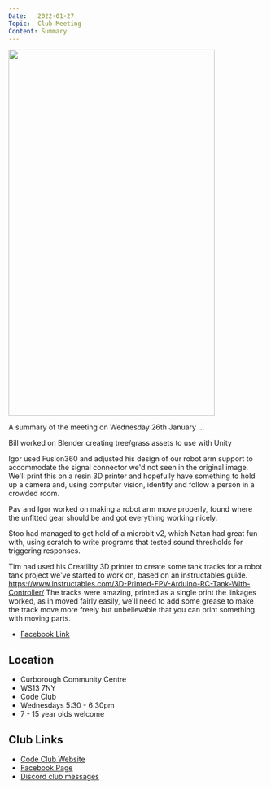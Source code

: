 ```yaml
---
Date:   2022-01-27
Topic:  Club Meeting
Content: Summary
---
```

[<img width="405px" height="720" src="https://scontent.fbhx6-1.fna.fbcdn.net/v/t15.5256-10/272788629_1253461081812258_8908253531086011971_n.jpg?stp=dst-jpg_s720x720&_nc_cat=111&ccb=1-7&_nc_sid=ad6a45&_nc_ohc=g2xxbMTtJcAAX__fvGy&_nc_ht=scontent.fbhx6-1.fna&edm=AKK4YLsEAAAA&oh=00_AfCnD85aQohHeJWf1eM7hopfuiFNcZ4t28P_K3QSroBo7g&oe=652B8E67"/>](https://scontent.fbhx6-1.fna.fbcdn.net/v/t15.5256-10/272788629_1253461081812258_8908253531086011971_n.jpg?stp=dst-jpg_s720x720&_nc_cat=111&ccb=1-7&_nc_sid=ad6a45&_nc_ohc=g2xxbMTtJcAAX__fvGy&_nc_ht=scontent.fbhx6-1.fna&edm=AKK4YLsEAAAA&oh=00_AfCnD85aQohHeJWf1eM7hopfuiFNcZ4t28P_K3QSroBo7g&oe=652B8E67)

A summary of the meeting on Wednesday 26th January ...

Bill worked on Blender creating tree/grass assets to use with Unity

Igor used Fusion360 and adjusted his design of our robot arm support to accommodate the signal connector we'd not seen in the original image. We'll print this on a resin 3D printer and hopefully have something to hold up a camera and, using computer vision, identify and follow a person in a crowded room.

Pav and Igor worked on making a robot arm move properly, found where the unfitted gear should be and got everything working nicely.

Stoo had managed to get hold of a microbit v2, which Natan had great fun with, using scratch to write programs that tested sound thresholds for triggering responses. 

Tim had used his Creatility 3D printer to create some tank tracks for a robot tank project we've started to work on, based on an instructables guide. https://www.instructables.com/3D-Printed-FPV-Arduino-RC-Tank-With-Controller/ The tracks were amazing, printed as a single print the linkages worked, as in moved fairly easily, we'll need to add some grease to make the track move more freely but unbelievable that you can print something with moving parts.

* [Facebook Link](https://www.facebook.com/1481985248595237/posts/4552150318245366/)

## Location

* Curborough Community Centre
* WS13 7NY
* Code Club
* Wednesdays 5:30 - 6:30pm
* 7 - 15 year olds welcome

## Club Links

* [Code Club Website](https://lichfield-code-club.github.io/)
* [Facebook Page](https://www.facebook.com/LichfieldCoders)
* [Discord club messages](https://discord.gg/szz6xGK)

